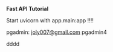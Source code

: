 **Fast API Tutorial**

Start uvicorn with app.main:app !!!!

pgadmin:
joly007@gmail.com
pgadmin4

dddd